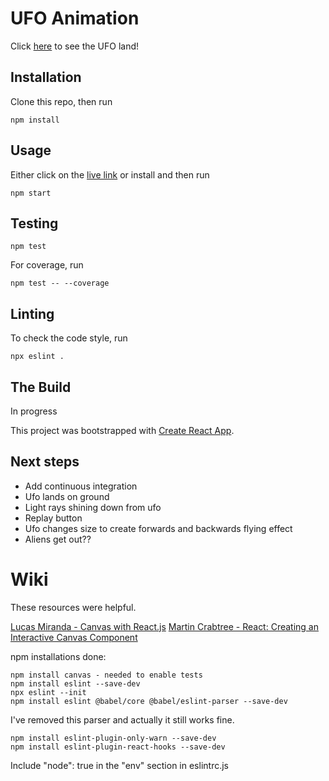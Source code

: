 # UFO Animation

Click [here](https://ufo-nm-ation.herokuapp.com/) to see the UFO land!

## Installation

Clone this repo, then run
```
npm install
```

## Usage
Either click on the [live link](https://ufo-nm-ation.herokuapp.com/) or install and then run
```
npm start
```

## Testing
```
npm test
```

For coverage, run
```
npm test -- --coverage
```

## Linting
To check the code style, run
```
npx eslint .
```

## The Build
In progress

This project was bootstrapped with [Create React App](https://github.com/facebook/create-react-app).

## Next steps
* Add continuous integration
* Ufo lands on ground
* Light rays shining down from ufo
* Replay button
* Ufo changes size to create forwards and backwards flying effect
* Aliens get out??

# Wiki

These resources were helpful.

[Lucas Miranda - Canvas with React.js](https://medium.com/@pdx.lucasm/canvas-with-react-js-32e133c05258)
[Martin Crabtree - React: Creating an Interactive Canvas Component](https://medium.com/@martin.crabtree/react-creating-an-interactive-canvas-component-e8e88243baf6)

npm installations done:
```
npm install canvas - needed to enable tests
npm install eslint --save-dev
npx eslint --init
npm install eslint @babel/core @babel/eslint-parser --save-dev
```

I've removed this parser and actually it still works fine.

```
npm install eslint-plugin-only-warn --save-dev
npm install eslint-plugin-react-hooks --save-dev
```

Include "node": true in the "env" section in eslintrc.js
